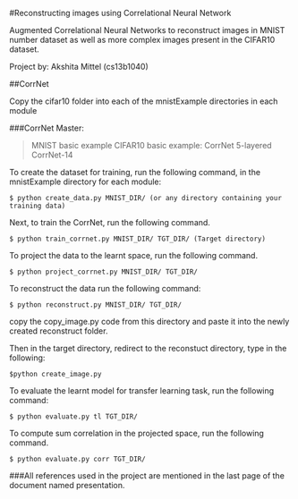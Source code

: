 #Reconstructing images using Correlational Neural Network

Augmented Correlational Neural Networks to reconstruct images in MNIST number dataset as well as more complex images present in the CIFAR10 dataset.

Project by: Akshita Mittel (cs13b1040)

##CorrNet

Copy the cifar10 folder into each of the mnistExample directories in each module

###CorrNet Master:
>MNIST basic example
>CIFAR10 basic example:
>CorrNet 5-layered
>CorrNet-14

To create the dataset for training, run the following command, in the mnistExample directory for each module:
```
$ python create_data.py MNIST_DIR/ (or any directory containing your training data)
```

Next, to train the CorrNet, run the following command.
```
$ python train_corrnet.py MNIST_DIR/ TGT_DIR/ (Target directory)
```

To project the data to the learnt space, run the following command.
```
$ python project_corrnet.py MNIST_DIR/ TGT_DIR/
```

To reconstruct the data  run the following command:
```
$ python reconstruct.py MNIST_DIR/ TGT_DIR/
```
copy the copy_image.py code from this directory and paste it into the newly created reconstruct folder.

Then in the target directory, redirect to the reconstuct directory, type in the following:
```
$python create_image.py
```


To evaluate the learnt model for transfer learning task, run the following command:
```
$ python evaluate.py tl TGT_DIR/
```

To compute sum correlation in the projected space, run the following command.
```
$ python evaluate.py corr TGT_DIR/
```

###All references used in the project are mentioned in the last page of the document named presentation.
